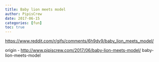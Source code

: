 ```yaml
---
title: Baby lion meets model
author: PipisCrew
date: 2017-06-15
categories: [fun]
toc: true
---
```


https://www.reddit.com/r/gifs/comments/6h9dv9/baby_lion_meets_model/

origin - http://www.pipiscrew.com/2017/06/baby-lion-meets-model/ baby-lion-meets-model